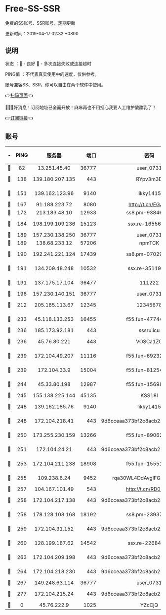 # Free-SS-SSR

免费的SS账号、SSR账号，定期更新

更新时间：2019-04-17 02:32 +0800

## 说明

状态     ：🙂 - 良好 🙁 - 多次连接失败或连接超时

PING值   ：不代表真实使用中的速度，仅供参考。

账号兼容SS、SSR，你可以自由在两个软件中使用。

👉[扫码页面](https://liesauer.github.io/Free-SS-SSR/)👈

🎉🎉🎉好消息！订阅地址已全面开放！麻麻再也不用担心我要人工维护酸酸乳了！

👉[订阅链接](https://www.liesauer.net/yogurt/subscribe?ACCESS_TOKEN=DAYxR3mMaZAsaqUb)👈

## 账号

|-|PING|服务器|端口|密码|加密方式|区域|
|:----:|:----:|:-----:|-----:|:----:|:----:|:----:|
|🙂|82|13.251.45.40|36777|user_0731|chacha20|SG|
|🙂|138|139.180.207.135|443|RYpv3m3D|aes-256-cfb|JP|
|🙂|151|139.162.123.96|9140|likky1415|aes-256-cfb|JP|
|🙂|167|91.188.223.72|8080|http://t.cn/EGJIyrl|rc4-md5|RU|
|🙂|172|213.183.48.10|12933|ss8.pm-93846513|rc4-md5|RU|
|🙂|184|198.199.109.236|15123|ssx.re-16556245|aes-256-cfb|US|
|🙂|189|157.230.138.250|36777|user_0731|chacha20|US|
|🙂|189|138.68.233.12|57206|npmTCK|rc4-md5|US|
|🙂|190|192.241.221.124|17439|ss8.pm-07029928|aes-256-cfb|US|
|🙂|191|134.209.48.248|10532|ssx.re-35119050|aes-256-cfb|US|
|🙂|191|137.175.17.104|36477|111222|aes-256-cfb|US|
|🙂|196|157.230.140.151|36777|user_0731|chacha20|US|
|🙂|212|205.185.113.67|12345|12345678|aes-256-cfb|US|
|🙂|233|45.118.133.253|16455|f55.fun-47744783|aes-256-cfb|SG|
|🙂|236|185.173.92.181|443|sssru.icu|rc4-md5|RU|
|🙂|236|45.76.80.221|443|VOSCa1ZG|aes-256-cfb|DE|
|🙂|239|172.104.49.207|11116|f55.fun-69232280|aes-256-cfb|SG|
|🙂|239|172.104.33.9|15004|f55.fun-81254583|aes-256-cfb|SG|
|🙂|244|45.33.80.198|12987|f55.fun-15698045|aes-256-cfb|US|
|🙂|245|155.138.225.144|45135|KSS18l|rc4-md5|US|
|🙂|248|139.162.185.76|9140|likky1415|aes-256-cfb|DE|
|🙂|248|172.104.218.41|443|9d6cceaa373bf2c8acb22e60b6a58be6|aes-256-cfb|US|
|🙂|250|173.255.230.159|13266|f55.fun-89062713|aes-256-cfb|US|
|🙂|251|172.104.24.21|443|9d6cceaa373bf2c8acb22e60b6a58be6|aes-256-cfb|US|
|🙂|253|172.104.211.238|18908|f55.fun-15551858|aes-256-cfb|US|
|🙂|255|109.238.6.24|9452|rqa30WL4DdAvgIFG6Fs3znzTa|aes-256-cfb|FR|
|🙂|257|104.167.101.49|543|http://t.cn/RD0D7sx|rc4-md5|CA|
|🙂|258|172.104.217.138|443|9d6cceaa373bf2c8acb22e60b6a58be6|aes-256-cfb|US|
|🙂|258|178.128.108.168|18192|ss8.pm-23937641|aes-256-cfb|SG|
|🙂|259|172.104.31.152|443|9d6cceaa373bf2c8acb22e60b6a58be6|aes-256-cfb|US|
|🙂|260|128.199.187.62|14542|ssx.re-22684081|aes-256-cfb|SG|
|🙂|263|172.104.209.198|443|9d6cceaa373bf2c8acb22e60b6a58be6|aes-256-cfb|US|
|🙂|264|172.104.218.230|443|9d6cceaa373bf2c8acb22e60b6a58be6|aes-256-cfb|US|
|🙂|267|149.248.63.114|36777|user_0731|chacha20|CA|
|🙂|277|172.104.215.24|443|9d6cceaa373bf2c8acb22e60b6a58be6|aes-256-cfb|US|
|🙁|0|45.76.222.9|1025|YZcCjQ|rc4-md5|JP|
